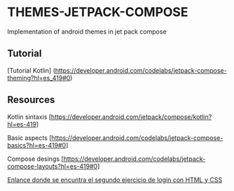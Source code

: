 # THEMES-JETPACK-COMPOSE
Implementation of android themes in jet pack compose 

## Tutorial 
[Tutorial Kotlin]
(https://developer.android.com/codelabs/jetpack-compose-theming?hl=es_419#0)
## Resources 
Kotlin sintaxis [https://developer.android.com/jetpack/compose/kotlin?hl=es-419]

Basic aspects [https://developer.android.com/codelabs/jetpack-compose-basics?hl=es-419#0]

Compose desings [https://developer.android.com/codelabs/jetpack-compose-layouts?hl=es-419#0] 

[Enlance donde se encuntra el segundo ejercicio de login con HTML y CSS ](https://github.com/AND3SIL4/Aspirantes-mir-html-y-css.git)
